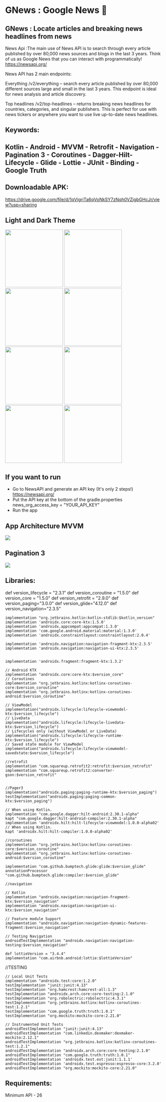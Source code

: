 # GNews : Google News 📰
## GNews : Locate articles and breaking news headlines from news
News Api :The main use of News API is to search through every article published by over 80,000 news sources and blogs in the last 3 years. Think of us as Google News that you can interact with programmatically!
https://newsapi.org/

News API has 2 main endpoints:

Everything /v2/everything – search every article published by over 80,000 different sources large and small in the last 3 years. This endpoint is ideal for news analysis and article discovery.

Top headlines /v2/top-headlines – returns breaking news headlines for countries, categories, and singular publishers. This is perfect for use with news tickers or anywhere you want to use live up-to-date news headlines.
													
## Keywords:
														
## Kotlin - Android - MVVM - Retrofit - Navigation - Pagination 3 - Coroutines - Dagger-Hilt- Lifecycle - Glide - Lottie - JUnit - Binding - Google Truth

## Downloadable APK:

https://drive.google.com/file/d/1qVigriTa6qVoNkSY7zNqh0VZjgbGHcJr/view?usp=sharing

## Light and Dark Theme
<p float="left">
  <img src="https://user-images.githubusercontent.com/34742621/124395700-20463d00-dd23-11eb-853c-3a2d24af319c.jpg" width="185" />
	
  <img src="https://user-images.githubusercontent.com/34742621/124395379-731ef500-dd21-11eb-8557-fcb3d4e1865f.jpg"  width="185" /> 
	<img src="https://user-images.githubusercontent.com/34742621/124394816-a8761380-dd1e-11eb-855d-5b9b3f352d64.jpg"" width="185" /> 
		<img src="https://user-images.githubusercontent.com/34742621/124395489-035d3a00-dd22-11eb-880f-ed2693cc325b.jpg" width="185" /> 
	<img src="https://user-images.githubusercontent.com/34742621/124395500-1cfe8180-dd22-11eb-912a-ed2e2bb414be.jpg" width="185" /> 
	<img src="https://user-images.githubusercontent.com/34742621/124395808-e3c71100-dd23-11eb-9090-9c79d4977472.jpg" width="185" /> 
	<img src="https://user-images.githubusercontent.com/34742621/124395790-ba0dea00-dd23-11eb-9e3b-c643b2f8ceb4.jpg" width="185" /> 
 
<img src="https://user-images.githubusercontent.com/34742621/124395833-02c5a300-dd24-11eb-817f-f737897484af.jpg" width="185" />

</p>

																						
## If you want to run
	       
- Go to NewsAPI and generate an API key (It's only 2 steps!) https://newsapi.org/
- Put the API key at the bottom of the gradle.properties news_org_access_key = "YOUR_API_KEY"
- Run the app

											     
## App Architecture MVVM
											     
<img src="https://static.packt-cdn.com/products/9781788995511/graphics/0c998f26-d448-48a5-9d84-d629d4f77ba6.png"/> 
														

## Pagination 3
														
<img src="https://3.bp.blogspot.com/-WDij3mAUZEo/XxXYliprwbI/AAAAAAAAPRY/EaHnaoH0S60ydry-Q7ZPpw1L5FuPG_cnACLcBGAsYHQ/s1600/Screenshot%2B2020-07-01%2Bat%2B13.41.47.png"/> 

														
## Libraries:
														
  def version_lifecycle = "2.3.1"
    def version_coroutine = "1.5.0"
    def version_core = "1.5.0"
    def version_retrofit = "2.9.0"
    def version_paging="3.0.0"
    def version_glide="4.12.0"
    def version_navigation="2.3.5"


    implementation "org.jetbrains.kotlin:kotlin-stdlib:$kotlin_version"
    implementation 'androidx.core:core-ktx:1.5.0'
    implementation 'androidx.appcompat:appcompat:1.3.0'
    implementation 'com.google.android.material:material:1.3.0'
    implementation 'androidx.constraintlayout:constraintlayout:2.0.4'

    implementation 'androidx.navigation:navigation-fragment-ktx:2.3.5'
    implementation 'androidx.navigation:navigation-ui-ktx:2.3.5'


    implementation 'androidx.fragment:fragment-ktx:1.3.2'

    // Android KTX
    implementation "androidx.core:core-ktx:$version_core"
    // Coroutines
    implementation "org.jetbrains.kotlinx:kotlinx-coroutines-core:$version_coroutine"
    implementation "org.jetbrains.kotlinx:kotlinx-coroutines-android:$version_coroutine"

    // ViewModel
    implementation("androidx.lifecycle:lifecycle-viewmodel-ktx:$version_lifecycle")
    // LiveData
    implementation("androidx.lifecycle:lifecycle-livedata-ktx:$version_lifecycle")
    // Lifecycles only (without ViewModel or LiveData)
    implementation("androidx.lifecycle:lifecycle-runtime-ktx:$version_lifecycle")
    // Saved state module for ViewModel
    implementation("androidx.lifecycle:lifecycle-viewmodel-savedstate:$version_lifecycle")

    //retrofit
    implementation "com.squareup.retrofit2:retrofit:$version_retrofit"
    implementation "com.squareup.retrofit2:converter-gson:$version_retrofit"


    //Pager3
    implementation("androidx.paging:paging-runtime-ktx:$version_paging")
    testImplementation("androidx.paging:paging-common-ktx:$version_paging")

    // When using Kotlin.
    implementation "com.google.dagger:hilt-android:2.30.1-alpha"
    kapt "com.google.dagger:hilt-android-compiler:2.30.1-alpha"
    implementation 'androidx.hilt:hilt-lifecycle-viewmodel:1.0.0-alpha02'
    // When using Kotlin.
    kapt 'androidx.hilt:hilt-compiler:1.0.0-alpha02'

    //coroutines
    implementation "org.jetbrains.kotlinx:kotlinx-coroutines-core:$version_coroutine"
    implementation "org.jetbrains.kotlinx:kotlinx-coroutines-android:$version_coroutine"

    implementation "com.github.bumptech.glide:glide:$version_glide"
    annotationProcessor "com.github.bumptech.glide:compiler:$version_glide"

    //navigation

    // Kotlin
    implementation "androidx.navigation:navigation-fragment-ktx:$version_navigation"
    implementation "androidx.navigation:navigation-ui-ktx:$version_navigation"

    // Feature module Support
    implementation "androidx.navigation:navigation-dynamic-features-fragment:$version_navigation"

    // Testing Navigation
    androidTestImplementation "androidx.navigation:navigation-testing:$version_navigation"

    def lottieVersion = "3.4.4"
    implementation "com.airbnb.android:lottie:$lottieVersion"



  //TESTING




    // Local Unit Tests
    implementation "androidx.test:core:1.2.0"
    testImplementation "junit:junit:4.13"
    testImplementation "org.hamcrest:hamcrest-all:1.3"
    testImplementation "androidx.arch.core:core-testing:2.1.0"
    testImplementation "org.robolectric:robolectric:4.3.1"
    testImplementation "org.jetbrains.kotlinx:kotlinx-coroutines-test:1.2.1"
    testImplementation "com.google.truth:truth:1.0.1"
    testImplementation "org.mockito:mockito-core:2.21.0"

    // Instrumented Unit Tests
    androidTestImplementation "junit:junit:4.13"
    androidTestImplementation "com.linkedin.dexmaker:dexmaker-mockito:2.12.1"
    androidTestImplementation "org.jetbrains.kotlinx:kotlinx-coroutines-test:1.2.1"
    androidTestImplementation "androidx.arch.core:core-testing:2.1.0"
    androidTestImplementation "com.google.truth:truth:1.0.1"
    androidTestImplementation 'androidx.test.ext:junit:1.1.1'
    androidTestImplementation 'androidx.test.espresso:espresso-core:3.2.0'
    androidTestImplementation "org.mockito:mockito-core:2.21.0"


														
## Requirements:
													
Minimum API - 26
																																																															
																																																															
																																																															
																																																															
